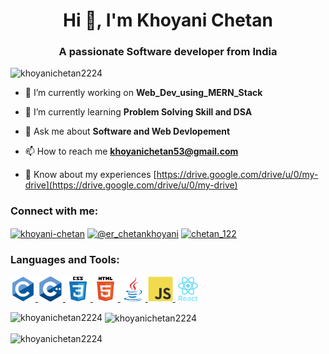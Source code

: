 <h1 align="center">Hi 👋, I'm Khoyani Chetan</h1>
<h3 align="center">A passionate Software developer from India</h3>

<p align="left"> <img src="https://komarev.com/ghpvc/?username=khoyanichetan2224&label=Profile%20views&color=0e75b6&style=flat" alt="khoyanichetan2224" /> </p>

- 🔭 I’m currently working on **Web_Dev_using_MERN_Stack**

- 🌱 I’m currently learning **Problem Solving Skill and DSA**

- 💬 Ask me about **Software and Web Devlopement**

- 📫 How to reach me **khoyanichetan53@gmail.com**

- 📄 Know about my experiences [https://drive.google.com/drive/u/0/my-drive](https://drive.google.com/drive/u/0/my-drive)

<h3 align="left">Connect with me:</h3>
<p align="left">
<a href="https://linkedin.com/in/khoyani-chetan" target="blank"><img align="center" src="https://raw.githubusercontent.com/rahuldkjain/github-profile-readme-generator/master/src/images/icons/Social/linked-in-alt.svg" alt="khoyani-chetan" height="30" width="40" /></a>
<a href="https://www.hackerrank.com/@er_chetankhoyani" target="blank"><img align="center" src="https://raw.githubusercontent.com/rahuldkjain/github-profile-readme-generator/master/src/images/icons/Social/hackerrank.svg" alt="@er_chetankhoyani" height="30" width="40" /></a>
<a href="https://www.leetcode.com/chetan_122" target="blank"><img align="center" src="https://raw.githubusercontent.com/rahuldkjain/github-profile-readme-generator/master/src/images/icons/Social/leet-code.svg" alt="chetan_122" height="30" width="40" /></a>
</p>

<h3 align="left">Languages and Tools:</h3>
<p align="left"> <a href="https://www.cprogramming.com/" target="_blank" rel="noreferrer"> <img src="https://raw.githubusercontent.com/devicons/devicon/master/icons/c/c-original.svg" alt="c" width="40" height="40"/> </a> <a href="https://www.w3schools.com/cpp/" target="_blank" rel="noreferrer"> <img src="https://raw.githubusercontent.com/devicons/devicon/master/icons/cplusplus/cplusplus-original.svg" alt="cplusplus" width="40" height="40"/> </a> <a href="https://www.w3schools.com/css/" target="_blank" rel="noreferrer"> <img src="https://raw.githubusercontent.com/devicons/devicon/master/icons/css3/css3-original-wordmark.svg" alt="css3" width="40" height="40"/> </a> <a href="https://www.w3.org/html/" target="_blank" rel="noreferrer"> <img src="https://raw.githubusercontent.com/devicons/devicon/master/icons/html5/html5-original-wordmark.svg" alt="html5" width="40" height="40"/> </a> <a href="https://www.java.com" target="_blank" rel="noreferrer"> <img src="https://raw.githubusercontent.com/devicons/devicon/master/icons/java/java-original.svg" alt="java" width="40" height="40"/> </a> <a href="https://developer.mozilla.org/en-US/docs/Web/JavaScript" target="_blank" rel="noreferrer"> <img src="https://raw.githubusercontent.com/devicons/devicon/master/icons/javascript/javascript-original.svg" alt="javascript" width="40" height="40"/> </a> <a href="https://reactjs.org/" target="_blank" rel="noreferrer"> <img src="https://raw.githubusercontent.com/devicons/devicon/master/icons/react/react-original-wordmark.svg" alt="react" width="40" height="40"/> </a> </p>

<p><img align="left" src="https://github-readme-stats.vercel.app/api/top-langs?username=khoyanichetan2224&show_icons=true&locale=en&layout=compact" alt="khoyanichetan2224" /></p>

<p>&nbsp;<img align="center" src="https://github-readme-stats.vercel.app/api?username=khoyanichetan2224&show_icons=true&locale=en" alt="khoyanichetan2224" /></p>

<p><img align="center" src="https://github-readme-streak-stats.herokuapp.com/?user=khoyanichetan2224&" alt="khoyanichetan2224" /></p>
